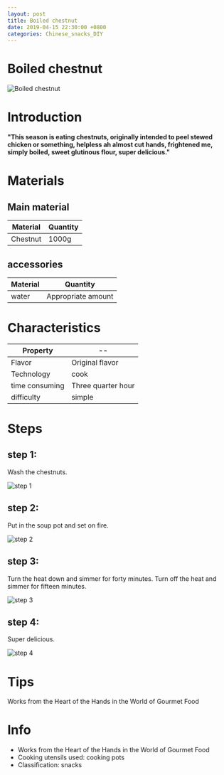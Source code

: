 ```yaml
---
layout: post
title: Boiled chestnut
date: 2019-04-15 22:30:00 +0800
categories: Chinese_snacks_DIY
---
```


# Boiled chestnut

![Boiled chestnut]({{site.baseurl}}/img/421601/421601.jpg)

# Introduction

**"This season is eating chestnuts, originally intended to peel stewed chicken or something, helpless ah almost cut hands, frightened me, simply boiled, sweet glutinous flour, super delicious."**

# Materials


## Main material

Material|Quantity
--|--
Chestnut|1000g

## accessories

Material|Quantity
--|--
water|Appropriate amount

# Characteristics

Property|--
--|--
Flavor|Original flavor
Technology|cook
time consuming|Three quarter hour
difficulty|simple

# Steps

## step 1:

Wash the chestnuts.

![step 1]({{site.baseurl}}/img/421601/1.jpg)

## step 2:

Put in the soup pot and set on fire.

![step 2]({{site.baseurl}}/img/421601/2.jpg)

## step 3:

Turn the heat down and simmer for forty minutes. Turn off the heat and simmer for fifteen minutes.

![step 3]({{site.baseurl}}/img/421601/3.jpg)

## step 4:

Super delicious.

![step 4]({{site.baseurl}}/img/421601/4.jpg)

# Tips

Works from the Heart of the Hands in the World of Gourmet Food

# Info

- Works from the Heart of the Hands in the World of Gourmet Food
- Cooking utensils used: cooking pots
- Classification: snacks